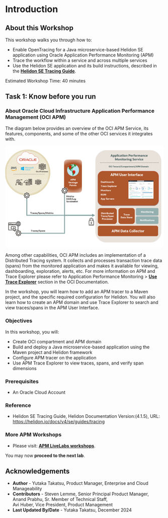 # Introduction

## About this Workshop

This workshop walks you through how to:

* Enable OpenTracing for a Java microservice-based Helidon SE application using Oracle Application Performance Monitoring (APM)
* Trace the workflow within a service and across multiple services
* Use the Helidon SE application and its build instructions, described in the **[Helidon SE Tracing Guide](https://helidon.io/docs/v4/se/guides/tracing)**.

Estimated Workshop Time: 40 minutes

## Task 1: Know before you run

### About Oracle Cloud Infrastructure Application Performance Management (OCI APM)

The diagram below provides an overview of the OCI APM Service, its features, components, and some of the other OCI services it integrates with.

  ![APM Architecture](images/apm_diagram.png " ")

Among other capabilities, OCI APM includes an implementation of a Distributed Tracing system. It collects and processes transaction trace data (spans) from the monitored application and makes it available for viewing, dashboarding, exploration, alerts, etc. For more information on APM and Trace Explorer please refer to Application Performance Monitoring > **[Use Trace Explorer](https://docs.oracle.com/en-us/iaas/application-performance-monitoring/doc/use-trace-explorer.html)** section in the OCI Documentation.

In the workshop, you will learn how to add an APM tracer to a Maven project, and the specific required configuration for Helidon. You will also learn how to create an APM domain and use Trace Explorer to search and view traces/spans in the APM User Interface.



### Objectives

In this workshop, you will:
* Create OCI compartment and APM domain
*	Build and deploy a Java microservice-based application using the Maven project and Helidon framework
*	Configure APM tracer on the application
*	Use APM Trace Explorer to view traces, spans, and verify span dimensions


### Prerequisites

* An Oracle Cloud Account

### Reference
*  Helidon SE Tracing Guide, Helidon Documentation Version:(4.1.5), URL: https://helidon.io/docs/v4/se/guides/tracing


### More APM Workshops

* Please visit: **[APM LiveLabs workshops](https://livelabs.oracle.com/pls/apex/f?p=133:100:111996377805307::::SEARCH:application+Performance+monitoring)**.


You may now **proceed to the next lab**.

## Acknowledgements

- **Author** - Yutaka Takatsu, Product Manager, Enterprise and Cloud Manageability
- **Contributors** - Steven Lemme, Senior Principal Product Manager,    
Anand Prabhu, Sr. Member of Technical Staff,  
Avi Huber, Vice President, Product Management
- **Last Updated By/Date** - Yutaka Takatsu, December 2024
